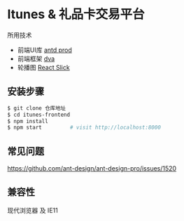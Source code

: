 
# Itunes & 礼品卡交易平台


所用技术

- 前端UI库 [antd prod](https://pro.ant.design/docs/getting-started-cn)
- 前端框架 [dva](https://github.com/dvajs/dva)
- 轮播图 [React Slick](https://react-slick.neostack.com/docs/example/resizable) 


## 安装步骤

```bash
$ git clone 仓库地址
$ cd itunes-frontend
$ npm install
$ npm start         # visit http://localhost:8000
```

## 常见问题
https://github.com/ant-design/ant-design-pro/issues/1520

## 兼容性

现代浏览器 及 IE11
